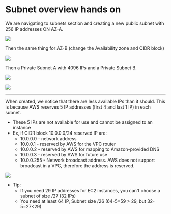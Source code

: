 # Subnet overview hands on

We are navigating to subnets section and creating a new public subnet with 256 IP addresses ON AZ-A.

![](2020-01-01-16-08-35.png)

Then the same thing for AZ-B (change the Availability zone and CIDR block)

![](2020-01-01-16-10-06.png)

Then a Private Subnet A with 4096 IPs and a Private Subnet B.

![](2020-01-01-16-11-40.png)

![](2020-01-01-16-13-03.png)

---

When created, we notice that there are less available IPs than it should. This is because AWS reserves 5 IP addresses (first 4 and last 1 IP) in each subnet.
- These 5 IPs are not available for use and cannot be assigned to an instance
- Ex, if CIDR block 10.0.0.0/24 reserved IP are:
    - 10.0.0.0 - network address
    - 10.0.0.1 - reserved by AWS for the VPC router
    - 10.0.0.2 - reserved by AWS for mapping to Amazon-provided DNS
    - 10.0.0.3 - reserved by AWS for future use
    - 10.0.0.255 - Network broadcast address. AWS does not support broadcast in a VPC, therefore the address is reserved. 

![](2020-01-01-16-14-35.png)
- Tip:
    - If you need 29 IP addresses for EC2 instances, you can't choose a subnet of size /27 (32 IPs)
    - You need at least 64 IP, Subnet size /26 (64-5=59 > 29, but 32-5=27<29)